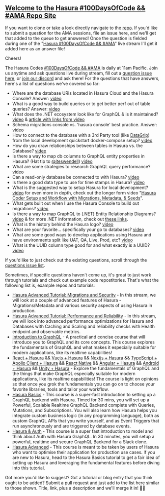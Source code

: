 ## [Welcome to the Hasura #100DaysOfCode && #AMA Repo Site](https://hasura.github.io/ask-me-anything/)

If you want to clone or take a look directly navigate to the [repo](https://github.com/hasura/ask-me-anything/). If you'd like to submit a question for the AMA sessions, file an issue here, and we'll get that added to the queue to get answered! Once the question is fielded during one of the "[Hasura #100DaysOfCode && #AMA](https://twitch.tv/hasurahq)" live stream I'll get it added here as an answer file!

Cheers!

The Hasura Codes [#100DaysOfCode && #AMA](https://twitch.tv/hasurahq) is daily at 11am Pacific. Join us anytime and ask questions live during stream, fill out a [question issue here](https://github.com/hasura/ask-me-anything/issues/new/choose), or [join our discord](https://discord.com/invite/hasura) and ask there! For the questions that have answers, here's a list of questions we've covered so far:

* Where are the database URIs located in Hasura Cloud and the Hasura Console? Answer: [video](https://youtu.be/v6iHkqbjE2c)
* What is a good way to build queries or to get better perf out of table queries? Answer: [video](https://youtu.be/fnuy2FHGI1c)
* What does the .NET ecosystem look like for GraphQL & is it maintained? [video](https://youtu.be/U1sLbRl8IkQ) & [article with links from video](dotnet-graphql-links.md)
* Schema migrations console vs. 'hasura console' best practice. Answer: [video](https://youtu.be/82OnqotEBcA)
* How to connect to the database with a 3rd Party tool (like [DataGrip](https://www.jetbrains.com/datagrip/)) from the local development quickstart docker-compose setup? [video](https://youtu.be/FTSIZ7HdHc8)
* How do you draw relationships between tables in Hasura vs. the Database? [video](https://youtu.be/CMdLV4OC7G4)
* Is there a way to map db columns to GraphQL entity properties in Hasura? (Hat tip to [@iteswendell](https://github.com/itswendell)) [video](https://youtu.be/hiYwejjjNW8)
* What are some strategies to research GraphQL query performance? [video](https://youtu.be/7kN-p6fhsyw)
* Can a read-only database be connected to with Hasura? [video](https://youtu.be/vNb3m6fplwI)
* Is there a good data type to use for time stamps in Hasura? [video](https://youtu.be/ESNjXT5yHU0)
* What is the suggested way to setup Hasura for local development? [video](https://youtu.be/NnbkG5vrF_A) for even more in depth, check out the longer form video "[Hasura Coder Setup and Workflow with Migrations, Metadata, & Seeds](https://youtu.be/AUY5tV4rA4w)".
* What gets built out when I use the Hasura Console to build out migrations? [video](https://youtu.be/GjfSV-NxXaw)
* Is there a way to map GraphQL to (.NET) Entity Relationship Diagrams? [video](https://youtu.be/twdx24-xyXw) & for more .NET information, check out [these links](dotnet-graphql-links.md).
* What is the history behind the Hasura logo? [video](https://youtu.be/x3nxSD4h57Q)
* What are your favorite... specifically your go to databases? [video](https://youtu.be/aCaGJ1XR_i0)
* What are some good ways to develop applications using Hasura and have environments split like UAT, QA, Live, Prod, etc? [video](https://youtu.be/3JFc2K-WPhM)
* What is the UUID column type good for and what exactly is a UUID? [video](https://youtu.be/tQ8AaQyKKFk)

If you'd like to just check out the existing questions, scroll through the [questions issue list](https://github.com/hasura/ask-me-anything/issues).

Sometimes, if specific questions haven't come up, it's great to just work through tutorials and check out example code repostitories. That's what the following list is, example repos and tutorials:

* [Hasura Advanced Tutorial: Migrations and Security](https://youtu.be/MBe1AB2vlkY) - In this stream, we will look at a couple of advanced features of Hasura - Migrations/Metadata and various security aspects of using Hasura in production.
* [Hasura Advanced Tutorial: Performance and Reliability](https://youtu.be/LRAJTlKetPo) - In this stream, we will look into advanced performance optimizations for Hasura and Databases with Caching and Scaling and reliability checks with Health endpoint and observable metrics.
* [Introduction to GraphQL](https://hasura.io/learn/graphql/intro-graphql/introduction/) - A practical and concise course that will introduce you to GraphQL and its core concepts. This course explores the fundamentals of GraphQL and what makes it especially suitable for modern applications, like its realtime capabilities! 
* [React + Hasura](https://hasura.io/learn/graphql/react/introduction/) && [Vuejs + Hasura](https://hasura.io/learn/graphql/vue/introduction/) && [Nextjs + Hasura](https://hasura.io/learn/graphql/nextjs-fullstack-serverless/introduction/) && [TypeScript + Apollo Client + Hasura](https://hasura.io/learn/graphql/typescript-react-apollo/introduction/) && [React Native](https://hasura.io/learn/graphql/react-native/introduction/) && [Angular + Hasura](https://hasura.io/learn/graphql/angular-apollo/introduction/) && [Android + Hasura](https://hasura.io/learn/graphql/android/introduction/) && [Unity + Hasura](https://hasura.io/learn/graphql/unity/introduction/) - Explore the fundamentals of GraphQL and the things that make GraphQL especially suitable for modern applications, like its realtime capabilities! The course is light on opinions so that once you grok the fundamentals you can go on to choose your favorite libraries, tools and tailor your workflow.
* [Hasura Basics](https://hasura.io/learn/graphql/hasura/introduction/) - This course is a super-fast introduction to setting up a GraphQL backend with Hasura. Timed for 30 mins, you will set up a Powerful, Scalable Realtime GraphQL Backend complete with Queries, Mutations, and Subscriptions. You will also learn how Hasura helps you integrate custom business logic (in any programming language), both as custom GraphQL APIs that you write yourself, and as Event Triggers that run asynchronously and are triggered by database events.
* [Hasura & Auth](https://hasura.io/learn/graphql/hasura-auth-slack/introduction/) - This course is a super fast introduction to model and think about Auth with Hasura GraphQL. In 30 minutes, you will setup a powerful, realtime and secure GraphQL Backend for a Slack clone.
* [Hasura Advanced](https://hasura.io/learn/graphql/hasura-advanced/introduction/) - This course is meant to be taken by users of Hasura who want to optimise their application for production use cases. If you are new to Hasura, head to the Hasura Basics tutorial to get a fair idea of setting up Hasura and leveraging the fundamental features before diving into this tutorial.

Got more you'd like to suggest? Got a tutorial or blog entry that you think ought to be added? Submit a pull request and just add to the list here similar to those shown. Title, link, plus a description and we'll merge it in! 👍🏻
